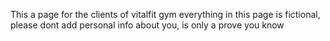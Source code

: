 This a page for the clients of vitalfit gym
everything in this page is fictional, please dont add personal info about you, is only a prove you know
